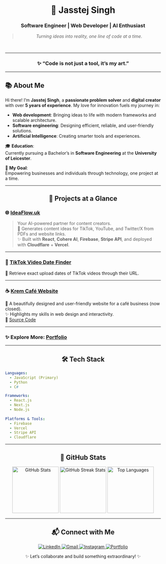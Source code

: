 <div align="center">

# 🌟 Jasstej Singh  
### **Software Engineer | Web Developer | AI Enthusiast**  
> *Turning ideas into reality, one line of code at a time.*

<br />

---

### ✨ “Code is not just a tool, it’s my art.”  

</div>

---

## 📚 About Me  

Hi there! I’m **Jasstej Singh**, a **passionate problem solver** and **digital creator** with over **5 years of experience**. My love for innovation fuels my journey in:  
- **Web development**: Bringing ideas to life with modern frameworks and scalable architecture.  
- **Software engineering**: Designing efficient, reliable, and user-friendly solutions.  
- **Artificial Intelligence**: Creating smarter tools and experiences.  

🎓 **Education**:  
Currently pursuing a Bachelor’s in **Software Engineering** at the **University of Leicester**.  

🎯 **My Goal**:  
Empowering businesses and individuals through technology, one project at a time.  

---

<div align="center">

## 🚀 Projects at a Glance  

</div>

### 🌐 [IdeaFlow.uk](https://www.ideaflow.uk)  
> Your AI-powered partner for content creators.  
📌 Generates content ideas for TikTok, YouTube, and Twitter/X from PDFs and website links.  
✨ Built with **React**, **Cohere AI**, **Firebase**, **Stripe API**, and deployed with **Cloudflare** + **Vercel**.

---

### 🔗 [TikTok Video Date Finder](https://github.com/JZOnTheGit/TikTokVideoDate)  
📌 Retrieve exact upload dates of TikTok videos through their URL.  

---

### ☕ [Krem Café Website](https://krem-draft.j-singh.net)  
📌 A beautifully designed and user-friendly website for a café business (now closed).  
✨ Highlights my skills in web design and interactivity.  
🔗 [Source Code](https://github.com/JZOnTheGit/KREM_Website_draft)  

---

### ✨ Explore More: [Portfolio](https://j-singh.net)  

---

<div align="center">

## 🛠️ Tech Stack  

</div>

```yaml
Languages: 
  - JavaScript (Primary)
  - Python
  - C#

Frameworks: 
  - React.js
  - Next.js
  - Node.js
  
Platforms & Tools: 
  - Firebase
  - Vercel
  - Stripe API
  - Cloudflare

```
---

<div align="center">

## 🌟 GitHub Stats  

<img src="https://github-readme-stats.vercel.app/api?username=JZOnTheGit&show_icons=true&theme=radical" height="150" alt="GitHub Stats" /> 
<img src="https://github-readme-streak-stats.herokuapp.com/?user=JZOnTheGit&theme=radical" height="150" alt="GitHub Streak Stats" /> 
<img src="https://github-readme-stats.vercel.app/api/top-langs/?username=JZOnTheGit&layout=compact&theme=radical" height="150" alt="Top Languages" />  

</div>

---

<div align="center">

## 📬 Connect with Me  

<a href="https://linkedin.com/in/jainesh-singh-page" target="_blank">
  <img src="https://img.shields.io/badge/LinkedIn-0077B5?style=for-the-badge&logo=linkedin&logoColor=white" alt="LinkedIn" />
</a> 
<a href="mailto:jass150505@gmail.com" target="_blank">
  <img src="https://img.shields.io/badge/Gmail-D14836?style=for-the-badge&logo=gmail&logoColor=white" alt="Gmail" />
</a> 
<a href="https://instagram.com/_jasstej_" target="_blank">
  <img src="https://img.shields.io/badge/Instagram-E4405F?style=for-the-badge&logo=instagram&logoColor=white" alt="Instagram" />
</a> 
<a href="https://j-singh.net" target="_blank">
  <img src="https://img.shields.io/badge/Portfolio-FF5722?style=for-the-badge&logo=web&logoColor=white" alt="Portfolio" />
</a>

✨ Let’s collaborate and build something extraordinary! ✨  

</div>

